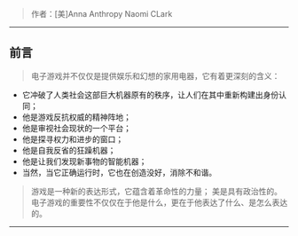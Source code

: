 > 作者：[美]Anna Anthropy Naomi CLark

----
## 前言
> 电子游戏并不仅仅是提供娱乐和幻想的家用电器，它有着更深刻的含义：
- 它冲破了人类社会这部巨大机器原有的秩序，让人们在其中重新构建出身份认同；
- 他是游戏反抗权威的精神阵地；
- 他是审视社会现状的一个平台；
- 他是探寻权力和进步的窗口；
- 他是自我反省的狂躁机器；
- 他是让我们发现新事物的智能机器；
- 当然，当它正确运行时，它也在创造没好，消除不和谐。

> 游戏是一种新的表达形式，它蕴含着革命性的力量；
> 美是具有政治性的。电子游戏的重要性不仅仅在于他是什么，更在于他表达了什么、是怎么表达的。

----

